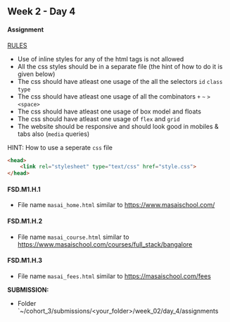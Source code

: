 ## Week 2 - Day 4

#### Assignment

<u>RULES</u>

- Use of inline styles for any of the html tags is not allowed
- All the css styles should be in a separate file (the hint of how to do it is given below)
- The css should have atleast one usage of the all the selectors `id` `class` `type`
- The css should have atleast one usage of all the combinators `+` `~` `>` `<space>` 
- The css should have atleast one usage of box model and floats
- The css should have atleast one usage of `flex` and `grid` 
- The website should be responsive and should look good in mobiles & tabs also (`media` queries) 

HINT: How to use a seperate `css` file

```html
<head>
	<link rel="stylesheet" type="text/css" href="style.css">
</head>
```

#### FSD.M1.H.1

- File name `masai_home.html` similar to https://www.masaischool.com/

#### FSD.M1.H.2

- File name `masai_course.html` similar to https://www.masaischool.com/courses/full_stack/bangalore

#### FSD.M1.H.3

- File name `masai_fees.html` similar to https://masaischool.com/fees

**SUBMISSION:**

- Folder `~/cohort_3/submissions/<your_folder>/week_02/day_4/assignments